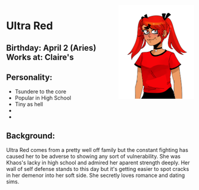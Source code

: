 <img src= "https://github.com/Pixelmation/Monster_Chan/blob/master/Images/ultra_red.png" width = 40% height = 40% align = "right">

<h1>
  Ultra Red
</h1>

<h2>
  Birthday: April 2 (Aries) <br> 
  Works at: Claire's
</h2>

<h2>
  Personality: 
  </h2>

<ul>
  <li>Tsundere to the core</li> 
  <li>Popular in High School</li> 
  <li>Tiny as hell</li> 
  <li></li>
  <li></li>
</ul>

<h2>
  Background: 
</h2>

<p>
  Ultra Red comes from a pretty well off family but the constant fighting has caused her to be adverse to showing any sort of vulnerability. She was Khaos's lacky in high school and admired her aparent strength deeply. Her wall of self defense stands to this day  but it's getting easier to spot cracks in her demenor into her soft side. She secretly loves romance and dating sims. 
</p>

<p>
  
</p>
